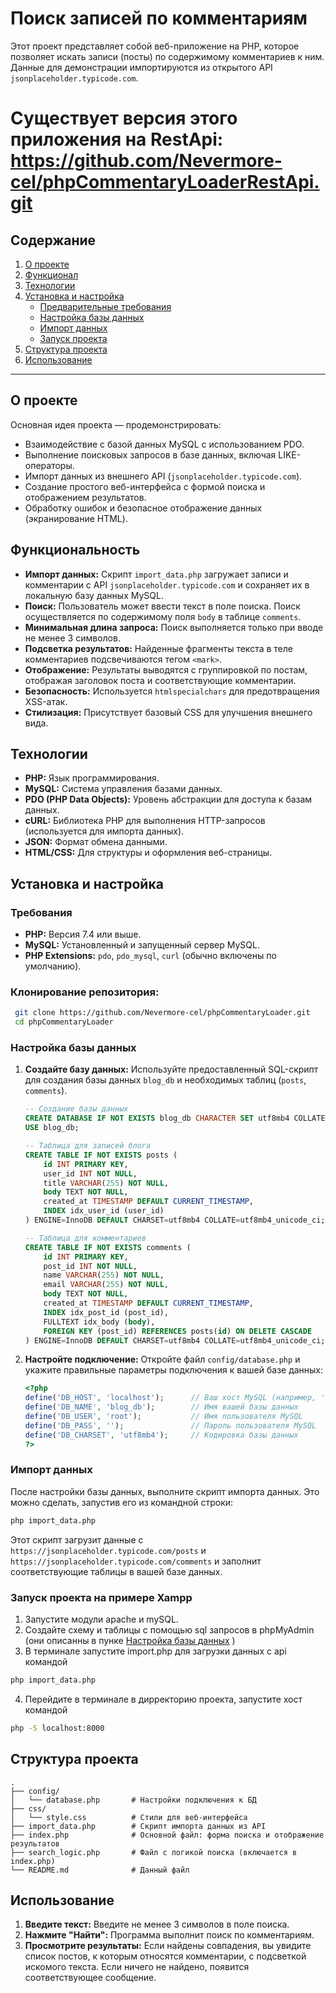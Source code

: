 # Поиск записей по комментариям

Этот проект представляет собой веб-приложение на PHP, которое позволяет искать записи (посты) по содержимому комментариев к ним. Данные для демонстрации импортируются из открытого API `jsonplaceholder.typicode.com`.

# Существует версия этого приложения на RestApi: https://github.com/Nevermore-cel/phpCommentaryLoaderRestApi.git

## Содержание

1.  [О проекте](#о-проекте)
2.  [Функционал](#функционал)
3.  [Технологии](#технологии)
4.  [Установка и настройка](#установка-и-настройка)
    *   [Предварительные требования](#предварительные-требования)
    *   [Настройка базы данных](#настройка-базы-данных)
    *   [Импорт данных](#импорт-данных)
    *   [Запуск проекта](#запуск-проекта-на-примере-Xampp)
5.  [Структура проекта](#структура-проекта)
6.  [Использование](#использование)

---

## О проекте

Основная идея проекта — продемонстрировать:
*   Взаимодействие с базой данных MySQL с использованием PDO.
*   Выполнение поисковых запросов в базе данных, включая LIKE-операторы.
*   Импорт данных из внешнего API (`jsonplaceholder.typicode.com`).
*   Создание простого веб-интерфейса с формой поиска и отображением результатов.
*   Обработку ошибок и безопасное отображение данных (экранирование HTML).

## Функциональность

*   **Импорт данных:** Скрипт `import_data.php` загружает записи и комментарии с API `jsonplaceholder.typicode.com` и сохраняет их в локальную базу данных MySQL.
*   **Поиск:** Пользователь может ввести текст в поле поиска. Поиск осуществляется по содержимому поля `body` в таблице `comments`.
*   **Минимальная длина запроса:** Поиск выполняется только при вводе не менее 3 символов.
*   **Подсветка результатов:** Найденные фрагменты текста в теле комментариев подсвечиваются тегом `<mark>`.
*   **Отображение:** Результаты выводятся с группировкой по постам, отображая заголовок поста и соответствующие комментарии.
*   **Безопасность:** Используется `htmlspecialchars` для предотвращения XSS-атак.
*   **Стилизация:** Присутствует базовый CSS для улучшения внешнего вида.

## Технологии

*   **PHP:** Язык программирования.
*   **MySQL:** Система управления базами данных.
*   **PDO (PHP Data Objects):** Уровень абстракции для доступа к базам данных.
*   **cURL:** Библиотека PHP для выполнения HTTP-запросов (используется для импорта данных).
*   **JSON:** Формат обмена данными.
*   **HTML/CSS:** Для структуры и оформления веб-страницы.

## Установка и настройка

### Требования

*   **PHP:** Версия 7.4 или выше.
*   **MySQL:** Установленный и запущенный сервер MySQL.
*   **PHP Extensions:** `pdo`, `pdo_mysql`, `curl` (обычно включены по умолчанию).

### Клонирование репозитория:
   ```bash
    git clone https://github.com/Nevermore-cel/phpCommentaryLoader.git
    cd phpCommentaryLoader
   ```

### Настройка базы данных

1.  **Создайте базу данных:**
    Используйте предоставленный SQL-скрипт для создания базы данных `blog_db` и необходимых таблиц (`posts`, `comments`).

    ```sql
    -- Создание базы данных
    CREATE DATABASE IF NOT EXISTS blog_db CHARACTER SET utf8mb4 COLLATE utf8mb4_unicode_ci;
    USE blog_db;

    -- Таблица для записей блога
    CREATE TABLE IF NOT EXISTS posts (
        id INT PRIMARY KEY,
        user_id INT NOT NULL,
        title VARCHAR(255) NOT NULL,
        body TEXT NOT NULL,
        created_at TIMESTAMP DEFAULT CURRENT_TIMESTAMP,
        INDEX idx_user_id (user_id)
    ) ENGINE=InnoDB DEFAULT CHARSET=utf8mb4 COLLATE=utf8mb4_unicode_ci;

    -- Таблица для комментариев
    CREATE TABLE IF NOT EXISTS comments (
        id INT PRIMARY KEY,
        post_id INT NOT NULL,
        name VARCHAR(255) NOT NULL,
        email VARCHAR(255) NOT NULL,
        body TEXT NOT NULL,
        created_at TIMESTAMP DEFAULT CURRENT_TIMESTAMP,
        INDEX idx_post_id (post_id),
        FULLTEXT idx_body (body),
        FOREIGN KEY (post_id) REFERENCES posts(id) ON DELETE CASCADE
    ) ENGINE=InnoDB DEFAULT CHARSET=utf8mb4 COLLATE=utf8mb4_unicode_ci;
    ```

2.  **Настройте подключение:**
    Откройте файл `config/database.php` и укажите правильные параметры подключения к вашей базе данных:

    ```php
    <?php
    define('DB_HOST', 'localhost');      // Ваш хост MySQL (например, 'localhost', '127.0.0.1')
    define('DB_NAME', 'blog_db');        // Имя вашей базы данных
    define('DB_USER', 'root');           // Имя пользователя MySQL
    define('DB_PASS', '');               // Пароль пользователя MySQL
    define('DB_CHARSET', 'utf8mb4');     // Кодировка базы данных
    ?>
    ```

### Импорт данных

После настройки базы данных, выполните скрипт импорта данных. Это можно сделать, запустив его из командной строки:

```bash
php import_data.php
```

Этот скрипт загрузит данные с `https://jsonplaceholder.typicode.com/posts` и `https://jsonplaceholder.typicode.com/comments` и заполнит соответствующие таблицы в вашей базе данных.

### Запуск проекта на примере Xampp
1. Запустите модули apache и mySQL.
2. Создайте схему и таблицы с помощью sql запросов в phpMyAdmin (они описанны в пунке [Настройка базы данных](#настройка-базы-данных) )
3. В терминале запустите import.php для загрузки данных с api командой 
```bash 
php import_data.php
```
4. Перейдите в терминале в дирректорию проекта, запустите хост командой 
```bash 
php -S localhost:8000
```




## Структура проекта

```
.
├── config/
│   └── database.php       # Настройки подключения к БД
├── css/
│   └── style.css          # Стили для веб-интерфейса
├── import_data.php        # Скрипт импорта данных из API
├── index.php              # Основной файл: форма поиска и отображение результатов
├── search_logic.php       # Файл с логикой поиска (включается в index.php)
└── README.md              # Данный файл
```

## Использование

1.  **Введите текст:** Введите не менее 3 символов в поле поиска.
2.  **Нажмите "Найти":** Программа выполнит поиск по комментариям.
3.  **Просмотрите результаты:** Если найдены совпадения, вы увидите список постов, к которым относятся комментарии, с подсветкой искомого текста. Если ничего не найдено, появится соответствующее сообщение.
